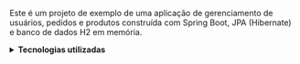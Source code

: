 Este é um projeto de exemplo de uma aplicação de gerenciamento de usuários, pedidos e produtos construída com Spring Boot, JPA (Hibernate) e banco de dados H2 em memória.

<details>
  <summary><strong> Tecnologias utilizadas</strong></summary><br />
  
- `Java`
- `Spring Boot`
- `JPA (Hibernate)`
- `H2 Database`
  
</details>
